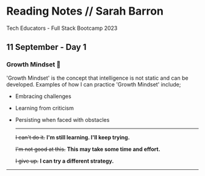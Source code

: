 # Reading Notes // Sarah Barron 
Tech Educators - Full Stack Bootcamp 2023

## 11 September - Day 1 
### Growth Mindset 🧠
'Growth Mindset' is the concept that intelligence is not static and can be developed. Examples of how I can practice 'Growth Mindset' include;
- Embracing challenges
- Learning from criticism
- Persisting when faced with obstacles

  ____
 
	~~I can't do it.~~ **I'm still learning. I'll keep trying.**

	~~I'm not good at this.~~ **This may take some time and effort.**

	~~I give up.~~ **I can try a different strategy.**

_____
